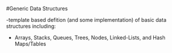 #Generic Data Structures

-template based defition (and some implementation) of basic data structures including:
* Arrays, Stacks, Queues, Trees, Nodes, Linked-Lists, and Hash Maps/Tables
